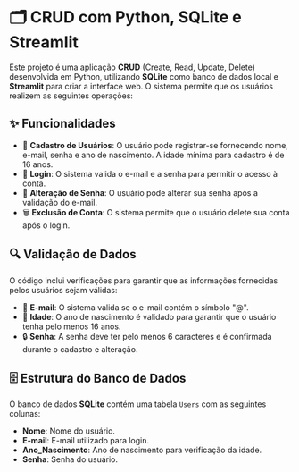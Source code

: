 # 🗂️ CRUD com Python, SQLite e Streamlit

Este projeto é uma aplicação **CRUD** (Create, Read, Update, Delete) desenvolvida em Python, utilizando **SQLite** como banco de dados local e **Streamlit** para criar a interface web. O sistema permite que os usuários realizem as seguintes operações:

## ✨ Funcionalidades

- 📝 **Cadastro de Usuários**: O usuário pode registrar-se fornecendo nome, e-mail, senha e ano de nascimento. A idade mínima para cadastro é de 16 anos.
- 🔑 **Login**: O sistema valida o e-mail e a senha para permitir o acesso à conta.
- 🔄 **Alteração de Senha**: O usuário pode alterar sua senha após a validação do e-mail.
- 🗑️ **Exclusão de Conta**: O sistema permite que o usuário delete sua conta após o login.

## 🔍 Validação de Dados

O código inclui verificações para garantir que as informações fornecidas pelos usuários sejam válidas:

- 📧 **E-mail**: O sistema valida se o e-mail contém o símbolo "@".
- 🎂 **Idade**: O ano de nascimento é validado para garantir que o usuário tenha pelo menos 16 anos.
- 🔒 **Senha**: A senha deve ter pelo menos 6 caracteres e é confirmada durante o cadastro e alteração.

## 🗄️ Estrutura do Banco de Dados

O banco de dados **SQLite** contém uma tabela `Users` com as seguintes colunas:

- **Nome**: Nome do usuário.
- **E-mail**: E-mail utilizado para login.
- **Ano_Nascimento**: Ano de nascimento para verificação da idade.
- **Senha**: Senha do usuário.


